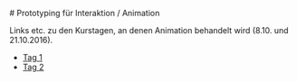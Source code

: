 # Prototyping für Interaktion / Animation

Links etc. zu den Kurstagen, an denen Animation behandelt wird (8.10. und 21.10.2016).

* [Tag 1](tag1.md)
* [Tag 2](tag2.md)
